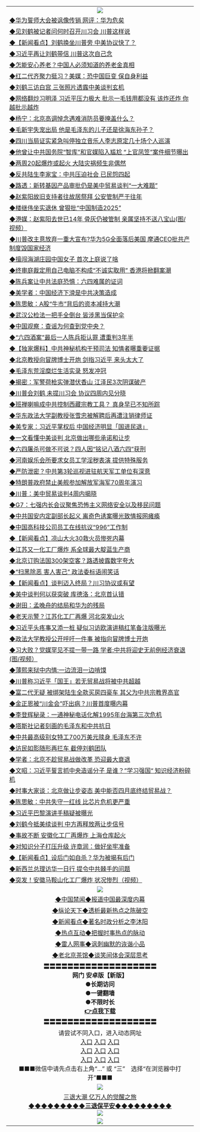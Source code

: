 <table>
  <tr>
    <td align=center><img src="https://github.com/gyhhx/image-upload/blob/master/3.jpg" /></td>
  </tr>
  <tr>
<td align=left>
<a href="https://ctbtfdoocixoa.global.ssl.fastly.net/oo.aspx?name=c1026491&key=ofejcfaxcltk&from=gy">◆华为誓师大会被讽像传销 网评：华为危矣</a><br/></td>
  </tr>
  <tr>
<td align=left>
<a href="https://ctbtfdoocixoa.global.ssl.fastly.net/oo.aspx?name=c1026452&key=ofejcfaxcltk&from=gy">◆见刘鹤被记者问何时召开川习会 川普这样说</a><br/></td>
 </tr>
  <tr>
<td align=left>
<a href="http://ctbtfdoocixoa.global.ssl.fastly.net/oo.aspx?name=c1026484&key=ofejcfaxcltk&from=gy">◆【新闻看点】刘鹤换坐川普旁 中美协议快了？</a><br/></td>
 </tr>
   <tr>
<td align=left>
<a href="http://ctbtfdoocixoa.global.ssl.fastly.net/oo.aspx?name=c1026242&key=ofejcfaxcltk&from=gy">◆习近平再让刘鹤带信 川普这次自己念</a><br/></td>
   </tr> 
  <tr>
<td align=left>
<a href="http://ctbtfdoocixoa.global.ssl.fastly.net/oo.aspx?name=c1026543&key=ofejcfaxcltk&from=gy">◆怎能安心养老？中国人必须知道的养老金真相</a><br/></td>
  </tr> 
 <tr>
<td align=left>
<a href="http://ctbtfdoocixoa.global.ssl.fastly.net/oo.aspx?name=c1026533&key=ofejcfaxcltk&from=gy">◆红二代齐聚力挺习？美媒：恐中国巨变 保自身利益</a><br/>
</td>
   </tr>
 <tr>
<td align=left>
<a href="http://ctbtfdoocixoa.global.ssl.fastly.net/oo.aspx?name=c1026066&key=ofejcfaxcltk&from=gy">◆刘鹤三访白宫 三张照片透露中美谈判玄机</a><br/>
</td>
   </tr>
 <tr>
<td align=left>
<a href="http://ctbtfdoocixoa.global.ssl.fastly.net/oo.aspx?name=c1026407&key=ofejcfaxcltk&from=gy">◆网络翻炒习明泽 习近平压力极大 批示一毛钱用都没有 该炸还炸 你越批示越炸</a><br/></td>
  </tr>
  <tr>
<td align=left>
<a href="http://ctbtfdoocixoa.global.ssl.fastly.net/oo.aspx?name=c1026497&key=ofejcfaxcltk&from=gy">◆杨宁：北京高调悼念遇难消防员要掩盖什么？</a><br/></td>
 </tr>
   <tr>
<td align=left>
<a href="http://ctbtfdoocixoa.global.ssl.fastly.net/oo.aspx?name=c1026535&key=ofejcfaxcltk&from=gy">◆毛新宇失宠出局 他是毛泽东的儿子还是徐海东孙子？</a><br/>
</td>
   </tr>
 <tr>
<td align=left>
<a href="http://ctbtfdoocixoa.global.ssl.fastly.net/oo.aspx?name=c1026518&key=ofejcfaxcltk&from=gy">◆四川当局证实紧急叫停独立音乐人李志原定几十场个人巡演</a><br/></td>
  </tr>
  <tr>
<td align=left>
<a href="http://ctbtfdoocixoa.global.ssl.fastly.net/oo.aspx?name=c1026403&key=ofejcfaxcltk&from=gy">◆他曾让中共国务院“智库”和官媒陷入尴尬 “上官凤笠”案件细节曝出</a><br/></td>
 </tr>
  <tr>
<td align=left>
<a href="http://ctbtfdoocixoa.global.ssl.fastly.net/oo.aspx?name=c1026404&key=ofejcfaxcltk&from=gy">◆两周20起爆炸或起火 大陆灾祸频生非偶然</a><br/></td>
 </tr>
   <tr>
<td align=left>
<a href="http://ctbtfdoocixoa.global.ssl.fastly.net/oo.aspx?name=c1026458&key=ofejcfaxcltk&from=gy">◆反共陆生李家宝：中共压迫社会 已民怨四起</a><br/></td>
   </tr> 
  <tr>
<td align=left>
<a href="http://ctbtfdoocixoa.global.ssl.fastly.net/oo.aspx?name=c1026517&key=ofejcfaxcltk&from=gy">◆路透：新转基因产品审批仍是美中贸易谈判“一大难题”</a><br/></td>
  </tr> 
 <tr>
<td align=left>
<a href="http://ctbtfdoocixoa.global.ssl.fastly.net/oo.aspx?name=c1026454&key=ofejcfaxcltk&from=gy">◆赵紫阳故旧支持者往故居祭拜 公安管制严于往年</a><br/>
</td>
   </tr>
 <tr>
<td align=left>
<a href="http://ctbtfdoocixoa.global.ssl.fastly.net/oo.aspx?name=c1026363&key=ofejcfaxcltk&from=gy">◆楼继伟坐实退休 曾狠批“中国制造2025”</a><br/>
</td>
   </tr>
 <tr>
<td align=left>
<a href="http://ctbtfdoocixoa.global.ssl.fastly.net/oo.aspx?name=c1026435&key=ofejcfaxcltk&from=gy">◆港媒：赵紫阳去世已14年 骨灰仍被管制 亲属坚持不送八宝山(图/视频）</a><br/></td>
  </tr>
  <tr>
<td align=left>
<a href="http://ctbtfdoocixoa.global.ssl.fastly.net/oo.aspx?name=c1026443&key=ofejcfaxcltk&from=gy">◆川普改主意放弃一重大宣布?华为5G全面落后美国 摩通CEO批共产制度毁国家经济</a><br/></td>
 </tr>
   <tr>
<td align=left>
<a href="http://ctbtfdoocixoa.global.ssl.fastly.net/oo.aspx?name=c1026520&key=ofejcfaxcltk&from=gy">◆擅闯海湖庄园中国女子 首次上庭说了啥</a><br/>
</td>
   </tr>
 <tr>
<td align=left>
<a href="http://ctbtfdoocixoa.global.ssl.fastly.net/oo.aspx?name=c1026516&key=ofejcfaxcltk&from=gy">◆终审庭裁定用自己电脑不构成“不诚实取用” 香港将掀翻案潮</a><br/>
</td>
   </tr>
<tr>
<td align=left>
<a href="https://ctbtfdoocixoa.global.ssl.fastly.net/oo.aspx?name=c1026538&key=ofejcfaxcltk&from=gy">◆陈兵案让中共法庭恐惧：六四难属的证词</a><br/>
</td>       
  <tr>
<td align=left>
<a href="https://ctbtfdoocixoa.global.ssl.fastly.net/oo.aspx?name=c1026068&key=ofejcfaxcltk&from=gy">◆美学者：中国经济下滑是中共决策造成</a><br/></td>
  </tr>
  <tr>
<td align=left>
<a href="https://ctbtfdoocixoa.global.ssl.fastly.net/oo.aspx?name=c1026001&key=ofejcfaxcltk&from=gy">◆陈思敏：A股“牛市”背后的资本减持大潮</a><br/></td>
 </tr>
  <tr>
<td align=left>
<a href="http://ctbtfdoocixoa.global.ssl.fastly.net/oo.aspx?name=c1026069&key=ofejcfaxcltk&from=gy">◆武汉公检法一把手全倒台 皆涉黑当保护伞</a><br/></td>
 </tr>
   <tr>
<td align=left>
<a href="http://ctbtfdoocixoa.global.ssl.fastly.net/oo.aspx?name=c1026090&key=ofejcfaxcltk&from=gy">◆中国观察：查谣为何查到党中央？</a><br/></td>
   </tr> 
  <tr>
<td align=left>
<a href="http://ctbtfdoocixoa.global.ssl.fastly.net/oo.aspx?name=c1026095&key=ofejcfaxcltk&from=gy">◆“六四酒案”最后一人陈兵拒认罪 遭重判3年半</a><br/></td>
  </tr> 
 <tr>
<td align=left>
<a href="http://ctbtfdoocixoa.global.ssl.fastly.net/oo.aspx?name=c1026082&key=ofejcfaxcltk&from=gy">◆【独家爆料】中共神秘机构干预司法 知情者曝重要证据</a><br/>
</td>
   </tr>
 <tr>
<td align=left>
<a href="http://ctbtfdoocixoa.global.ssl.fastly.net/oo.aspx?name=c1026066&key=ofejcfaxcltk&from=gy">◆北京教授向冒牌博士开炮 剑指习近平 来头太大了</a><br/>
</td>
   </tr>
 <tr>
<td align=left>
<a href="http://ctbtfdoocixoa.global.ssl.fastly.net/oo.aspx?name=c1026194&key=ofejcfaxcltk&from=gy">◆毛泽东荒淫糜烂生活实录 怒发冲冠</a><br/></td>
  </tr>
  <tr>
<td align=left>
<a href="http://ctbtfdoocixoa.global.ssl.fastly.net/oo.aspx?name=c1026065&key=ofejcfaxcltk&from=gy">◆揭密：军警荷枪实弹潜伏香山 江泽民3次阴谋破产</a><br/></td>
 </tr>
   <tr>
<td align=left>
<a href="http://ctbtfdoocixoa.global.ssl.fastly.net/oo.aspx?name=c1026189&key=ofejcfaxcltk&from=gy">◆川普会刘鹤 未提川习会 协议四周内见分晓</a><br/>
</td>
   </tr>
 <tr>
<td align=left>
<a href="http://ctbtfdoocixoa.global.ssl.fastly.net/oo.aspx?name=c1026056&key=ofejcfaxcltk&from=gy">◆班禅喇嘛成中共控制西藏宗教工具？ 真身早已不知所踪</a><br/></td>
  </tr>
  <tr>
<td align=left>
<a href="http://ctbtfdoocixoa.global.ssl.fastly.net/oo.aspx?name=c1026187&key=ofejcfaxcltk&from=gy">◆华东政法大学副教授张雪忠被解聘后再遭注销律师证</a><br/></td>
 </tr>
  <tr>
<td align=left>
<a href="http://ctbtfdoocixoa.global.ssl.fastly.net/oo.aspx?name=c1026107&key=ofejcfaxcltk&from=gy">◆美专家：习近平掌权后 中国经济明显「国进民退」</a><br/></td>
 </tr>
   <tr>
<td align=left>
<a href="http://ctbtfdoocixoa.global.ssl.fastly.net/oo.aspx?name=c1026130&key=ofejcfaxcltk&from=gy">◆一文看懂中美谈判 北京做出哪些承诺和让步</a><br/></td>
   </tr> 
  <tr>
<td align=left>
<a href="http://ctbtfdoocixoa.global.ssl.fastly.net/oo.aspx?name=c1026184&key=ofejcfaxcltk&from=gy">◆六四屠杀可做不可说？四人因“铭记八酒六四”获刑</a><br/></td>
  </tr> 
 <tr>
<td align=left>
<a href="http://ctbtfdoocixoa.global.ssl.fastly.net/oo.aspx?name=c1026077&key=ofejcfaxcltk&from=gy">◆河南娱乐会所要求女员工学淫秽表演 提供特殊服务</a><br/>
</td>
   </tr>
 <tr>
<td align=left>
<a href="http://ctbtfdoocixoa.global.ssl.fastly.net/oo.aspx?name=c1026083&key=ofejcfaxcltk&from=gy">◆严防泄密？中共第3轮巡视进驻航天军工单位有深意</a><br/>
</td>
   </tr>
 <tr>
<td align=left>
<a href="http://ctbtfdoocixoa.global.ssl.fastly.net/oo.aspx?name=c1026207&key=ofejcfaxcltk&from=gy">◆特朗普政府禁止美舰参加解放军海军70周年演习</a><br/></td>
  </tr>
  <tr>
<td align=left>
<a href="http://ctbtfdoocixoa.global.ssl.fastly.net/oo.aspx?name=c1026210&key=ofejcfaxcltk&from=gy">◆川普：美中贸易谈判4周内揭晓</a><br/></td>
 </tr>
   <tr>
<td align=left>
<a href="http://ctbtfdoocixoa.global.ssl.fastly.net/oo.aspx?name=c1026188&key=ofejcfaxcltk&from=gy">◆G7：七强内长会议聚焦恐怖主义网络安全以及移民问题</a><br/>
</td>
   </tr>
 <tr>
<td align=left>
<a href="http://ctbtfdoocixoa.global.ssl.fastly.net/oo.aspx?name=c1026009&key=ofejcfaxcltk&from=gy">◆中共国安内定副部长起义 离奇色诱案曝光致情报网瘫痪</a><br/>
</td>
   </tr>
<tr>
<td align=left>
<a href="https://ctbtfdoocixoa.global.ssl.fastly.net/oo.aspx?name=c1026190&key=ofejcfaxcltk&from=gy">◆中国高科技公司员工在线抗议“996”工作制</a><br/>
</td>       
  <tr>
<td align=left>
<a href="https://ctbtfdoocixoa.global.ssl.fastly.net/oo.aspx?name=c1025834&key=ofejcfaxcltk&from=gy">◆【新闻看点】凉山大火30救火员惨死内幕</a><br/></td>
  </tr>
  <tr>
<td align=left>
<a href="https://ctbtfdoocixoa.global.ssl.fastly.net/oo.aspx?name=c1025874&key=ofejcfaxcltk&from=gy">◆江苏又一化工厂爆炸 系全球最大靛蓝生产商</a><br/></td>
 </tr>
  <tr>
<td align=left>
<a href="http://ctbtfdoocixoa.global.ssl.fastly.net/oo.aspx?name=c1025858&key=ofejcfaxcltk&from=gy">◆北京订购法国300架空客？路透披露数字夸大</a><br/></td>
 </tr>
   <tr>
<td align=left>
<a href="http://ctbtfdoocixoa.global.ssl.fastly.net/oo.aspx?name=c1025886&key=ofejcfaxcltk&from=gy">◆“扫黑除恶 害人害己” 政法委标语闹笑话</a><br/></td>
   </tr> 
  <tr>
<td align=left>
<a href="http://ctbtfdoocixoa.global.ssl.fastly.net/oo.aspx?name=c1025897&key=ofejcfaxcltk&from=gy">◆【新闻看点】谈判迈入终局？川习协议或有望</a><br/></td>
  </tr> 
 <tr>
<td align=left>
<a href="http://ctbtfdoocixoa.global.ssl.fastly.net/oo.aspx?name=c1025835&key=ofejcfaxcltk&from=gy">◆美中谈判何以获突破 库德洛：北京首认错</a><br/>
</td>
   </tr>
 <tr>
<td align=left>
<a href="http://ctbtfdoocixoa.global.ssl.fastly.net/oo.aspx?name=c1025771&key=ofejcfaxcltk&from=gy">◆谢田：孟晚舟的结局和华为的残局</a><br/>
</td>
   </tr>
 <tr>
<td align=left>
<a href="http://ctbtfdoocixoa.global.ssl.fastly.net/oo.aspx?name=c1025907&key=ofejcfaxcltk&from=gy">◆老天示警？江苏化工厂再爆 河北突发山火</a><br/></td>
  </tr>
  <tr>
<td align=left>
<a href="http://ctbtfdoocixoa.global.ssl.fastly.net/oo.aspx?name=c1025746&key=ofejcfaxcltk&from=gy">◆习近平头疼事又添一桩 疑似习访欧演讲稿红笔备注版曝光</a><br/></td>
 </tr>
   <tr>
<td align=left>
<a href="http://ctbtfdoocixoa.global.ssl.fastly.net/oo.aspx?name=c1025705&key=ofejcfaxcltk&from=gy">◆政法大学教授公开呼吁一件事 被指向冒牌博士开炮</a><br/>
</td>
   </tr>
 <tr>
<td align=left>
<a href="http://ctbtfdoocixoa.global.ssl.fastly.net/oo.aspx?name=c1025793&key=ofejcfaxcltk&from=gy">◆习大败？党媒罕见不提一带一路 学者:中共将迎史无前例经济衰退(图/视频）</a><br/></td>
  </tr>
  <tr>
<td align=left>
<a href="http://ctbtfdoocixoa.global.ssl.fastly.net/oo.aspx?name=c1025736&key=ofejcfaxcltk&from=gy">◆薄熙来狱中内情:一边流泪一边啃馍</a><br/></td>
 </tr>
  <tr>
<td align=left>
<a href="http://ctbtfdoocixoa.global.ssl.fastly.net/oo.aspx?name=c1025813&key=ofejcfaxcltk&from=gy">◆川普称习近平「国王」若无贸易战将被中共超越</a><br/></td>
 </tr>
   <tr>
<td align=left>
<a href="http://ctbtfdoocixoa.global.ssl.fastly.net/oo.aspx?name=c1025885&key=ofejcfaxcltk&from=gy">◆富二代无疑 被绑架陆生全款买房四豪车 其父为中共宗教界高官</a><br/></td>
   </tr> 
  <tr>
<td align=left>
<a href="http://ctbtfdoocixoa.global.ssl.fastly.net/oo.aspx?name=c1025896&key=ofejcfaxcltk&from=gy">◆金正恩被“川金会”吓出病？川普首度曝内幕</a><br/></td>
  </tr> 
 <tr>
<td align=left>
<a href="http://ctbtfdoocixoa.global.ssl.fastly.net/oo.aspx?name=c1025827&key=ofejcfaxcltk&from=gy">◆李登辉秘录：一通神秘电话化解1995年台海第三次危机</a><br/>
</td>
   </tr>
 <tr>
<td align=left>
<a href="http://ctbtfdoocixoa.global.ssl.fastly.net/oo.aspx?name=c1025901&key=ofejcfaxcltk&from=gy">◆塔斯社记者刻画的毛泽东和中共抗日</a><br/>
</td>
   </tr>
 <tr>
<td align=left>
<a href="http://ctbtfdoocixoa.global.ssl.fastly.net/oo.aspx?name=c1025710&key=ofejcfaxcltk&from=gy">◆中共最高级别女特工700万美元赎身 毛泽东不许</a><br/></td>
  </tr>
  <tr>
<td align=left>
<a href="http://ctbtfdoocixoa.global.ssl.fastly.net/oo.aspx?name=c1025872&key=ofejcfaxcltk&from=gy">◆访民如影随形再拦车 截停刘鹤团队</a><br/></td>
 </tr>
   <tr>
<td align=left>
<a href="http://ctbtfdoocixoa.global.ssl.fastly.net/oo.aspx?name=c1025812&key=ofejcfaxcltk&from=gy">◆学者：北京不趁贸易战做改革 恐迎最大衰退</a><br/>
</td>
   </tr>
 <tr>
<td align=left>
<a href="http://ctbtfdoocixoa.global.ssl.fastly.net/oo.aspx?name=c1025948&key=ofejcfaxcltk&from=gy">◆文昭：习近平誓言抓中央造谣分子 是谁？”学习强国“ 知识经济粉碎机</a><br/>
</td>
   </tr>
<tr>
<td align=left>
<a href="https://ctbtfdoocixoa.global.ssl.fastly.net/oo.aspx?name=c1025892&key=ofejcfaxcltk&from=gy">◆时事大家谈：北京做让步姿态 美中能否四月底终结贸易战？</a><br/>
</td>       
  <tr>
<td align=left>
<a href="https://ctbtfdoocixoa.global.ssl.fastly.net/oo.aspx?name=c1025102&key=ofejcfaxcltk&from=gy">◆陈思敏：中共失守一红线 比芯片危机更严重</a><br/></td>
  </tr>
  <tr>
<td align=left>
<a href="https://ctbtfdoocixoa.global.ssl.fastly.net/oo.aspx?name=c1025269&key=ofejcfaxcltk&from=gy">◆习近平巴黎演讲手稿疑被曝光</a><br/></td>
 </tr>
  <tr>
<td align=left>
<a href="http://ctbtfdoocixoa.global.ssl.fastly.net/oo.aspx?name=c1025179&key=ofejcfaxcltk&from=gy">◆刘鹤今抵美续谈判 中方再释放两让步信号</a><br/></td>
 </tr>
   <tr>
<td align=left>
<a href="http://ctbtfdoocixoa.global.ssl.fastly.net/oo.aspx?name=c1025169&key=ofejcfaxcltk&from=gy">◆事故不断 安徽化工厂再爆炸 上海仓库起火</a><br/></td>
   </tr> 
  <tr>
<td align=left>
<a href="http://ctbtfdoocixoa.global.ssl.fastly.net/oo.aspx?name=c1025038&key=ofejcfaxcltk&from=gy">◆对知识分子打压升级 许章润：做好坐牢准备</a><br/></td>
  </tr> 
 <tr>
<td align=left>
<a href="http://ctbtfdoocixoa.global.ssl.fastly.net/oo.aspx?name=c1025197&key=ofejcfaxcltk&from=gy">◆【新闻看点】设后门如自杀？华为被揭有后门</a><br/>
</td>
   </tr>
 <tr>
<td align=left>
<a href="http://ctbtfdoocixoa.global.ssl.fastly.net/oo.aspx?name=c1025227&key=ofejcfaxcltk&from=gy">◆新西兰总理访华一日行 提令中共棘手的问题</a><br/>
</td>
   </tr>
 <tr>
<td align=left>
<a href="http://ctbtfdoocixoa.global.ssl.fastly.net/oo.aspx?name=c1025155&key=ofejcfaxcltk&from=gy">◆突发！安徽马鞍山化工厂爆炸 状况惨烈（视频）</a><br/></td>
  </tr>
  <tr>
    <td align=center><img src="https://github.com/gyhhx/image-upload/blob/master/2.jpg" /></td>
  </tr>
  <tr>
  <td align=center>
<a href="http://ctbtfdoocixoa.global.ssl.fastly.net/oo.aspx?name=c816860&key=ofejcfaxcltk&from=gy&tag=99733110">◆中国禁闻◆报道中国最深度内幕</a><br/>
   </tr>
  <tr>
     <td align=center>
<a href="http://ctbtfdoocixoa.global.ssl.fastly.net/oo.aspx?name=c816855&key=ofejcfaxcltk&from=gy&tag=997110">◆纵论天下◆透析最新热点之陈破空</a><br/>
   </tr>
   <tr>
      <td align=center>
<a href="http://ctbtfdoocixoa.global.ssl.fastly.net/oo.aspx?name=c838308&key=ofejcfaxcltk&from=gy&tag=9973110">◆新闻看点◆著名时政分析之李沐阳</a><br/>
   </tr>
   <tr>
     <td align=center>
<a href="http://ctbtfdoocixoa.global.ssl.fastly.net/oo.aspx?name=c816852&key=ofejcfaxcltk&from=gy&tag=9733110">◆热点互动◆把握时事热点的脉动</a><br/>
   </tr>
   <tr>
      <td align=center>
<a href="http://ctbtfdoocixoa.global.ssl.fastly.net/oo.aspx?name=c816694&key=ofejcfaxcltk&from=gy&tag=93310">◆雷人网事◆讽刺幽默的诙谐小品</a><br/>
   </tr>
   <tr>
    <td align=center>
<a href="http://ctbtfdoocixoa.global.ssl.fastly.net/oo.aspx?name=c816650&key=ofejcfaxcltk&from=gy&tag=9973110">◆老北京茶馆◆谈笑间体会深层思考</a><br/>
   </tr>
   <tr>
    <td align=center>
 <b>〓〓〓〓〓〓〓〓〓〓〓〓〓〓〓〓〓〓〓<br/>网门 安卓版【新版】<br/> ●长期访问<br/> ●一键翻墙<br/>  ●不限时长<br/> 
 <a href="https://share.weiyun.com/5XFXrAy">👉<b>点我下载</a><br/>〓〓〓〓〓〓〓〓〓〓〓〓〓〓〓〓〓〓〓<br/>
    </td>
    </tr>
   <tr>
    <td align=center>请尝试不同入口，进入动态网址<br/>
      <a href="https://s3.us-east-2.amazonaws.com/ogateo/show.htm">入口</a>
      <a href="https://s3.ca-central-1.amazonaws.com/ogatec/show.htm">入口</a>
      <a href="https://s3.ap-southeast-2.amazonaws.com/ogatey/show.htm">入口</a><br/>
      <a href="https://s3.ap-northeast-2.amazonaws.com/ogates/show.htm">入口</a>
      <a href="https://s3.eu-central-1.amazonaws.com/ogatef/show.htm">入口</a>
      <a href="https://s3.ap-south-1.amazonaws.com/ogatem/show.htm">入口</a><br/>
      <a href="https://s3-us-west-1.amazonaws.com/ogaten/show.htm">入口</a>
      <a href="https://s3.eu-west-2.amazonaws.com/ogatel/show.htm">入口</a>
      <a href="https://s3.ap-northeast-1.amazonaws.com/ogatet/show.htm">入口</a><br/>
      ■■■微信中请先点击右上角“...” 或 “三”　选择“在浏览器中打开”■■■<b><br/>
    </td>
  </tr>
  <tr>
    <td align=center><img src="https://github.com/gyhhx/image-upload/blob/master/3.jpg" /> </td>
</tr>
  <tr>  
  <td align=center>
  <a href="http://ctbtfdoocixoa.global.ssl.fastly.net/oo.aspx?name=c894205&key=ofejcfaxcltk&from=gy&tag=9973110">三退大潮 亿万人的觉醒之旅</a><br/>
      <a href="http://ctbtfdoocixoa.global.ssl.fastly.net/oo.aspx?name=ogQuit.aspx&key=ofejcfaxcltk&from=gy"><b>◆◆◆◆◆◆◆◆◆三退保平安◆◆◆◆◆◆◆◆◆<br/></a>
      <img src="https://github.com/gyhhx/image-upload/blob/master/3t.jpg" /><br/>
      </td>
  </tr>
   <tr>
    <td align=center><img src="https://raw.githubusercontent.com/oGate2/Up/master/oGate_640.jpg"/></td>
  </tr>
</table>


